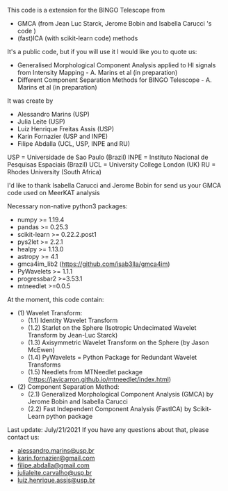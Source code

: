 
This code is a extension for the BINGO Telescope from 
 - GMCA (from Jean Luc Starck, Jerome Bobin and Isabella Carucci 's code ) 
 - (fast)ICA (with scikit-learn code) methods
 
It's a public code, but if you will use it I would like you to quote us:
 - Generalised Morphological Component Analysis applied to HI signals from Intensity Mapping - A. Marins et al (in preparation)
 - Different Component Separation Methods for BINGO Telescope - A. Marins et al (in preparation)
 
It was create by 
 - Alessandro Marins (USP)
 - Julia Leite (USP)
 - Luiz Henrique Freitas Assis (USP)
 - Karin Fornazier (USP and INPE)
 - Filipe Abdalla (UCL, USP, INPE and RU)

USP  = Universidade de Sao Paulo (Brazil)
INPE = Instituto Nacional de Pesquisas Espaciais (Brazil)
UCL  = University College London (UK)
RU   = Rhodes University (South Africa)
 
I'd like to thank Isabella Carucci and Jerome Bobin for send us your GMCA code used on MeerKAT analysis

Necessary non-native python3 packages:
 - numpy >= 1.19.4
 - pandas >= 0.25.3
 - scikit-learn >= 0.22.2.post1
 - pys2let >= 2.2.1
 - healpy >= 1.13.0
 - astropy >= 4.1
 - gmca4im_lib2 (https://github.com/isab3lla/gmca4im)
 - PyWavelets >= 1.1.1
 - progressbar2 >=3.53.1
 - mtneedlet >=0.0.5
 
At the moment, this code contain:
 - (1) Wavelet Transform:
     - (1.1) Identity Wavelet Transform
     - (1.2) Starlet on the Sphere (Isotropic Undecimated Wavelet Transform by Jean-Luc Starck)
     - (1.3) Axisymmetric Wavelet Transform on the Sphere (by Jason McEwen)
     - (1.4) PyWavelets = Python Package for Redundant Wavelet Transforms
     - (1.5) Needlets from MTNeedlet package (https://javicarron.github.io/mtneedlet/index.html)
 - (2) Component Separation Method:
     - (2.1) Generalized Morphological Component Analysis (GMCA) by Jerome Bobin and Isabella Carucci
     - (2.2) Fast Independent Component Analysis (FastICA) by Scikit-Learn python package
     
Last update: July/21/2021
If you have any questions about that, please contact us:
 - alessandro.marins@usp.br
 - karin.fornazier@gmail.com
 - filipe.abdalla@gmail.com
 - julialeite.carvalho@usp.br
 - luiz.henrique.assis@usp.br

